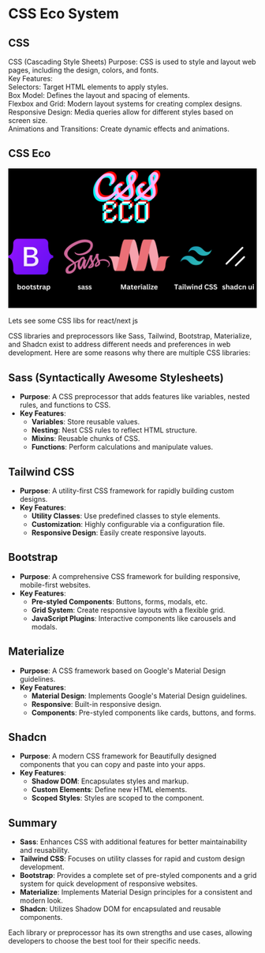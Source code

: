 # CSS Eco System #

## CSS ##

CSS (Cascading Style Sheets)
Purpose: CSS is used to style and layout web pages, including the design, colors, and fonts.<br>
Key Features:<br>
Selectors: Target HTML elements to apply styles.<br>
Box Model: Defines the layout and spacing of elements.<br>
Flexbox and Grid: Modern layout systems for creating complex designs.<br>
Responsive Design: Media queries allow for different styles based on screen size.<br>
Animations and Transitions: Create dynamic effects and animations.<br>

## CSS Eco ##

![CSS.png](asset/CSS.png)

Lets see some CSS libs for react/next js 

CSS libraries and preprocessors like Sass, Tailwind, Bootstrap, Materialize, and Shadcn exist to address different needs and preferences in web development. Here are some reasons why there are multiple CSS libraries:

## Sass (Syntactically Awesome Stylesheets)
- **Purpose**: A CSS preprocessor that adds features like variables, nested rules, and functions to CSS.
- **Key Features**:
    - **Variables**: Store reusable values.
    - **Nesting**: Nest CSS rules to reflect HTML structure.
    - **Mixins**: Reusable chunks of CSS.
    - **Functions**: Perform calculations and manipulate values.

## Tailwind CSS
- **Purpose**: A utility-first CSS framework for rapidly building custom designs.
- **Key Features**:
    - **Utility Classes**: Use predefined classes to style elements.
    - **Customization**: Highly configurable via a configuration file.
    - **Responsive Design**: Easily create responsive layouts.

## Bootstrap
- **Purpose**: A comprehensive CSS framework for building responsive, mobile-first websites.
- **Key Features**:
    - **Pre-styled Components**: Buttons, forms, modals, etc.
    - **Grid System**: Create responsive layouts with a flexible grid.
    - **JavaScript Plugins**: Interactive components like carousels and modals.

## Materialize
- **Purpose**: A CSS framework based on Google's Material Design guidelines.
- **Key Features**:
    - **Material Design**: Implements Google's Material Design guidelines.
    - **Responsive**: Built-in responsive design.
    - **Components**: Pre-styled components like cards, buttons, and forms.

## Shadcn
- **Purpose**: A modern CSS framework for Beautifully designed components that you can copy and paste into your apps.
- **Key Features**:
    - **Shadow DOM**: Encapsulates styles and markup.
    - **Custom Elements**: Define new HTML elements.
    - **Scoped Styles**: Styles are scoped to the component.

## Summary
- **Sass**: Enhances CSS with additional features for better maintainability and reusability.
- **Tailwind CSS**: Focuses on utility classes for rapid and custom design development.
- **Bootstrap**: Provides a complete set of pre-styled components and a grid system for quick development of responsive websites.
- **Materialize**: Implements Material Design principles for a consistent and modern look.
- **Shadcn**: Utilizes Shadow DOM for encapsulated and reusable components.

Each library or preprocessor has its own strengths and use cases, allowing developers to choose the best tool for their specific needs.

